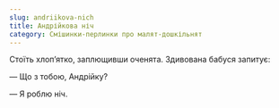 ```yaml
---
slug: andriikova-nich
title: Андрійкова ніч
category: Смішинки-перлинки про малят-дошкільнят
---
```

Стоїть хлоп’ятко, заплющивши оченята. Здивована бабуся запитує:

— Що з тобою, Андрійку?

— Я роблю ніч.
